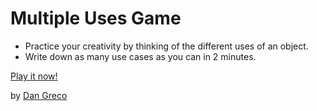 # Multiple Uses Game

* Practice your creativity by thinking of the different uses of an object.
* Write down as many use cases as you can in 2 minutes.

[Play it now!](https://dgreco88.github.io/multiple-uses-game/multiple-uses-game.html)

by [Dan Greco](http://dan-greco.com/)
